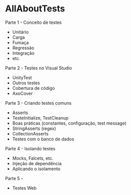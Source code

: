 # AllAboutTests

Parte 1 - Conceito de testes
  - Unitário
  - Carga
  - Fumaça
  - Regressão
  - Integração
  - etc.
  
 Parte 2 - Testes no Visual Studio
  - UnityTest
  - Outros testes
  - Cobertura de código
  - AxoCover  
  
 Parte 3 - Criando testes comuns
  - Asserts
  - TesteInitialize, TestCleanup
  - Boas práticas (constantes, configuração, test message)
  - StringAsserts (regex)
  - CollectionAsserts
  - Testes com o banco de dados
 
 Parte 4 - Isolando testes
  - Mocks, Falcets, etc.
  - Injeção de dependência
  - Aplicando o isolamento
  
 Parte 5 - 
  - Testes Web
  
